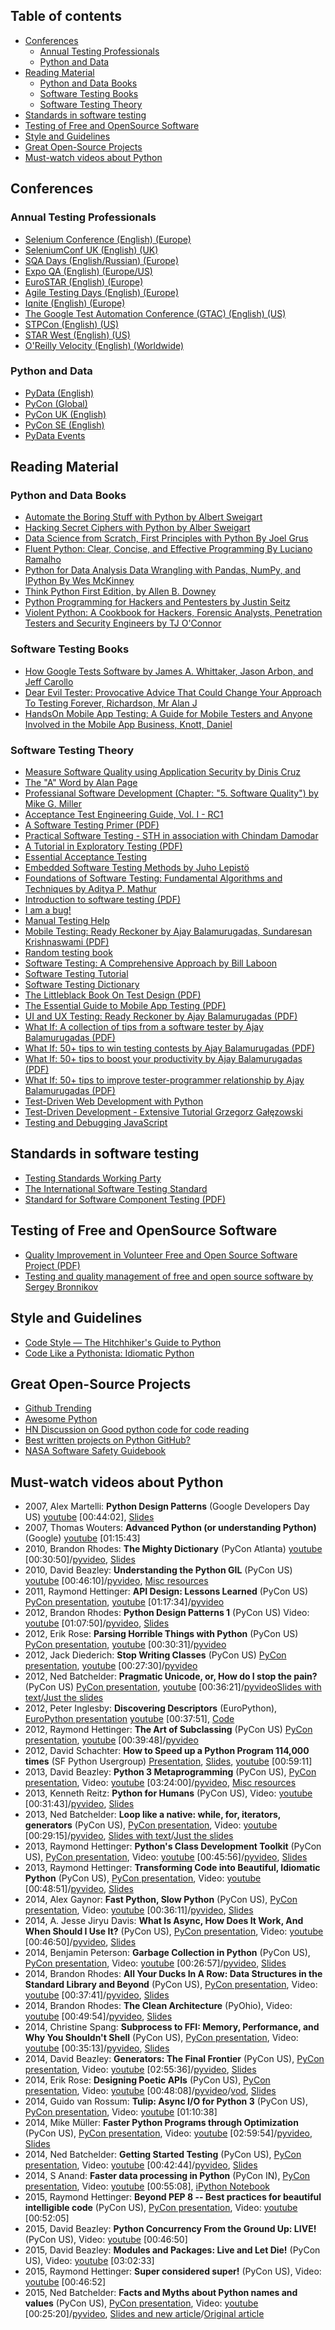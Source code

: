 ## Table of contents
<!-- MarkdownTOC depth=3 autoanchor=true autolink=true bracket=round -->

- [Conferences](#conferences)
    - [Annual Testing Professionals](#annual-testing-professionals)
    - [Python and Data](#python-and-data)
- [Reading Material](#reading-material)
    - [Python and Data Books](#python-and-data-books)
    - [Software Testing Books](#software-testing-books)
    - [Software Testing Theory](#software-testing-theory)
- [Standards in software testing](#standards-in-software-testing)
- [Testing of Free and OpenSource Software](#testing-of-free-and-opensource-software)
- [Style and Guidelines](#style-and-guidelines)
- [Great Open-Source Projects](#great-open-source-projects)
- [Must-watch videos about Python](#must-watch-videos-about-python)

<!-- /MarkdownTOC -->


<a name="conferences"></a>
## Conferences
<a name="annual-testing-professionals"></a>
### Annual Testing Professionals
* [Selenium Conference (English) (Europe)](http://www.seleniumconf.com)
* [SeleniumConf UK (English) (UK)](http://www.seleniumconf.co.uk)
* [SQA Days (English/Russian) (Europe)](http://sqadays.com/en/index)
* [Expo QA (English) (Europe/US)](http://www.expoqa.com/en/index.php)
* [EuroSTAR (English) (Europe)](http://www.eurostarconferences.com/)
* [Agile Testing Days (English) (Europe)](http://www.agiletestingdays.com/)
* [Iqnite (English) (Europe)](http://www.iqnite-conferences.com/index.aspx)
* [The Google Test Automation Conference (GTAC) (English) (US)](https://developers.google.com/google-test-automation-conference/)
* [STPCon (English) (US)](http://www.stpcon.com/)
* [STAR West (English) (US)](http://starwest.techwell.com/)
* [O'Reilly Velocity (English) (Worldwide)](http://conferences.oreilly.com/velocity)

<a name="python-and-data"></a>
### Python and Data
* [PyData (English)](http://pydata.org/events/)
* [PyCon (Global)](http://www.pycon.org/)
* [PyCon UK (English)](http://www.pyconuk.org/)
* [PyCon SE (English)](http://www.pycon.se/)
* [PyData Events](http://pydata.org/events.html)

<a name="reading-material"></a>
## Reading Material
<a name="python-and-data-books"></a>
### Python and Data Books
* [Automate the Boring Stuff with Python by Albert Sweigart](https://automatetheboringstuff.com/)
* [Hacking Secret Ciphers with Python by Alber Sweigart](https://inventwithpython.com/hacking/)
* [Data Science from Scratch, First Principles with Python By Joel Grus](http://shop.oreilly.com/product/0636920033400.do)
* [Fluent Python: Clear, Concise, and Effective Programming By Luciano Ramalho](http://shop.oreilly.com/product/0636920032519.do)
* [Python for Data Analysis Data Wrangling with Pandas, NumPy, and IPython By Wes McKinney](http://shop.oreilly.com/product/0636920023784.do)
* [Think Python First Edition, by Allen B. Downey](http://greenteapress.com/wp/think-python/)
* [Python Programming for Hackers and Pentesters by Justin Seitz](https://www.nostarch.com/blackhatpython)
* [Violent Python: A Cookbook for Hackers, Forensic Analysts, Penetration Testers and Security Engineers by TJ O'Connor](https://www.amazon.com/Violent-Python-Cookbook-Penetration-Engineers/dp/1597499579)

<a name="software-testing-books"></a>
### Software Testing Books
* [How Google Tests Software by James A. Whittaker, Jason Arbon, and Jeff Carollo](https://books.google.co.uk/books?id=vHlTOVTKHeUC&redir_esc=y)
* [Dear Evil Tester: Provocative Advice That Could Change Your Approach To Testing Forever, Richardson, Mr Alan J](https://www.amazon.com/Dear-Evil-Tester-Provocative-Approach/dp/0956733271)
* [HandsOn Mobile App Testing: A Guide for Mobile Testers and Anyone Involved in the Mobile App Business, Knott, Daniel](http://adventuresinqa.com/hands-on-mobile-app-testing/)

<a name="software-testing-theory"></a>
### Software Testing Theory
* [Measure Software Quality using Application Security by Dinis Cruz](https://github.com/DinisCruz/Book_Software_Quality/tree/master/content)
* [The "A" Word by Alan Page](https://leanpub.com/TheAWord)
* [Professianal Software Development (Chapter: "5. Software Quality") by Mike G. Miller](https://mixmastamyk.bitbucket.io/pro_soft_dev/sdlc_5_qa.html)
* [Acceptance Test Engineering Guide, Vol. I - RC1](https://www.scribd.com/document/234693673/Acceptance-Test-Engineering-Guide-Vol-I-RC1-Full-102609)
* [A Software Testing Primer (PDF)](http://eddiejackson.net/web_documents/software_testing_A_Software_Testing_Primer.pdf)
* [Practical Software Testing - STH in association with Chindam Damodar](http://www.softwaretestinghelp.com/practical-software-testing-new-free-ebook-download/)
* [A Tutorial in Exploratory Testing (PDF)](http://www.kaner.com/pdfs/QAIExploring.pdf)
* [Essential Acceptance Testing](https://leanpub.com/essential_acceptance_testing/c/HgPDBsxyYT6q)
* [Embedded Software Testing Methods by Juho Lepistö](https://www.theseus.fi/bitstream/handle/10024/46873/Lepisto_Juho.pdf?sequence=1)
* [Foundations of Software Testing: Fundamental Algorithms and Techniques by Aditya P. Mathur](http://my.safaribooksonline.com/book/software-engineering-and-development/software-testing/9788131707951)
* [Introduction to software testing (PDF)](http://ebooks.allfree-stuff.com/eBooks_down/Software%20Testing/Introduction%20to%20Software%20Testing.pdf)
* [I am a bug!](http://www.amibugshare.com/articles/)
* [Manual Testing Help](http://www.softwaretestinghelp.com/manual-testing-help-ebook-free-download/)
* [Mobile Testing: Ready Reckoner by Ajay Balamurugadas, Sundaresan Krishnaswami (PDF)](http://enjoytesting.files.wordpress.com/2013/10/mobile_testing_ready_reckoner.pdf)
* [Random testing book](https://github.com/regehr/random-testing-book)
* [Software Testing: A Comprehensive Approach by Bill Laboon](https://github.com/laboon/ebook)
* [Software Testing Tutorial](http://www.tutorialspoint.com/software_testing/index.htm)
* [Software Testing Dictionary](http://www.tutorialspoint.com/software_testing_dictionary/index.htm)
* [The Littleblack Book On Test Design (PDF)](http://www.thetesteye.com/papers/TheLittleBlackBookOnTestDesign.pdf)
* [The Essential Guide to Mobile App Testing (PDF)](http://core.ecu.edu/STRG/materials/uTest_eBook_Mobile_Testing.pdf)
* [UI and UX Testing: Ready Reckoner by Ajay Balamurugadas (PDF)](http://enjoytesting.files.wordpress.com/2013/10/ui_and_ux_testing_ready_reckoner.pdf)
* [What If: A collection of tips from a software tester by Ajay Balamurugadas (PDF)](http://enjoytesting.files.wordpress.com/2013/10/whatif.pdf)
* [What If: 50+ tips to win testing contests by Ajay Balamurugadas (PDF)](http://enjoytesting.files.wordpress.com/2013/10/50tipstowintestingcontests.pdf)
* [What If: 50+ tips to boost your productivity by Ajay Balamurugadas (PDF)](http://enjoytesting.files.wordpress.com/2013/10/50-tips-to-boost-your-productivity.pdf)
* [What If: 50+ tips to improve tester-programmer relationship by Ajay Balamurugadas (PDF)](http://enjoytesting.files.wordpress.com/2013/10/50-tips-to-improve-tester-programmer-relationship.pdf)
* [Test-Driven Web Development with Python](http://chimera.labs.oreilly.com/books/1234000000754/index.html)
* [Test-Driven Development - Extensive Tutorial Grzegorz Gałęzowski](https://github.com/grzesiek-galezowski/tdd-ebook)
* [Testing and Debugging JavaScript](https://github.com/roblevintennis/Testing-and-Debugging-JavaScript)

<a name="standards-in-software-testing"></a>
## Standards in software testing
* [Testing Standards Working Party](http://www.testingstandards.co.uk/)
* [The International Software Testing Standard](http://softwaretestingstandard.org/)
* [Standard for Software Component Testing (PDF)](http://www.testingstandards.co.uk/Component%20Testing.pdf)

<a name="testing-of-free-and-opensource-software"></a>
## Testing of Free and OpenSource Software
* [Quality Improvement in Volunteer Free and Open Source Software Project (PDF)](http://www.cyrius.com/publications/michlmayr-phd.pdf)
* [Testing and quality management of free and open source software by Sergey Bronnikov](https://github.com/ligurio/tos-book)

<a name="style-and-guidelines"></a>
## Style and Guidelines
* [Code Style — The Hitchhiker's Guide to Python](http://docs.python-guide.org/en/latest/writing/style/)
* [Code Like a Pythonista: Idiomatic Python](http://python.net/~goodger/projects/pycon/2007/idiomatic/handout.html)

<a name="great-open-source-projects"></a>
## Great Open-Source Projects
* [Github Trending](https://github.com/trending?l=python)
* [Awesome Python](http://awesome-python.com/)
* [HN Discussion on Good python code for code reading](https://news.ycombinator.com/item?id=327710)
* [Best written projects on Python GitHub?](https://www.reddit.com/r/Python/comments/1ls7vq/best_written_projects_on_python_github/)
* [NASA Software Safety Guidebook](https://drive.google.com/open?id=0B6Hcdhqew1dAZ2E2Z2RCVWFKSE0)

<a name="must-watch-videos-about-python"></a>
## Must-watch videos about Python
* 2007, Alex Martelli: **Python Design Patterns** (Google Developers Day US) [youtube](https://www.youtube.com/watch?v=0vJJlVBVTFg) [00:44:02], [Slides](http://www.aleax.it/gdd_pydp.pdf)
* 2007, Thomas Wouters: **Advanced Python (or understanding Python)** (Google) [youtube](https://www.youtube.com/watch?v=uOzdG3lwcB4) [01:15:43]
* 2010, Brandon Rhodes: **The Mighty Dictionary** (PyCon Atlanta) [youtube](https://www.youtube.com/watch?v=C4Kc8xzcA68) [00:30:50]/[pyvideo](http://pyvideo.org/video/276/the-mighty-dictionary-55), [Slides](http://rhodesmill.org/brandon/slides/2010-03-pycon/)
* 2010, David Beazley: **Understanding the Python GIL** (PyCon US) [youtube](http://www.youtube.com/watch?v=Obt-vMVdM8s) [00:46:10]/[pyvideo](http://pyvideo.org/video/353/pycon-2010--understanding-the-python-gil---82), [Misc resources](http://www.dabeaz.com/GIL/)
* 2011, Raymond Hettinger: **API Design: Lessons Learned** (PyCon US) [PyCon presentation](https://us.pycon.org/2011/schedule/presentations/263/), [youtube](http://www.youtube.com/watch?v=heJuQWNdwJI) [01:17:34]/[pyvideo](http://pyvideo.org/video/366/pycon-2011--api-design--lessons-learned)
* 2012, Brandon Rhodes: **Python Design Patterns 1** (PyCon US) Video: [youtube](https://www.youtube.com/watch?v=Er5K_nR5lDQ) [01:07:50]/[pyvideo](http://pyvideo.org/video/1369/python-design-patterns-1), [Slides](http://rhodesmill.org/brandon/slides/2012-07-pyohio/)
* 2012, Erik Rose: **Parsing Horrible Things with Python** (PyCon US) [PyCon presentation](https://us.pycon.org/2012/schedule/presentation/468/), [youtube](https://www.youtube.com/watch?v=tCUdeLIj4hE) [00:30:31]/[pyvideo](http://pyvideo.org/video/708/parsing-horrible-things-with-python)
* 2012, Jack Diederich: **Stop Writing Classes** (PyCon US) [PyCon presentation](https://us.pycon.org/2012/schedule/presentation/352/), [youtube](https://www.youtube.com/watch?v=o9pEzgHorH0) [00:27:30]/[pyvideo](http://pyvideo.org/video/880/stop-writing-classes)
* 2012, Ned Batchelder: **Pragmatic Unicode, or, How do I stop the pain?** (PyCon US) [PyCon presentation](https://us.pycon.org/2012/schedule/presentation/141/), [youtube](https://www.youtube.com/watch?v=sgHbC6udIqc) [00:36:21]/[pyvideo](http://pyvideo.org/video/948/pragmatic-unicode-or-how-do-i-stop-the-pain)[Slides with text](http://nedbatchelder.com/text/unipain.html)/[Just the slides](http://nedbatchelder.com/text/unipain/unipain.html)
* 2012, Peter Inglesby: **Discovering Descriptors** (EuroPython), [EuroPython presentation](https://ep2013.europython.eu/conference/talks/discovering-descriptors) [youtube](https://www.youtube.com/watch?v=D3-NZXHO5QI) [00:37:51], [Code](https://github.com/inglesp/Discovering-Descriptors)
* 2012, Raymond Hettinger: **The Art of Subclassing** (PyCon US) [PyCon presentation](https://us.pycon.org/2012/schedule/presentation/399/), [youtube](https://www.youtube.com/watch?v=miGolgp9xq8) [00:39:48]/[pyvideo](http://pyvideo.org/video/879/the-art-of-subclassing)
* 2012, David Schachter: **How to Speed up a Python Program 114,000 times** (SF Python Usergroup) [Presentation](https://us.pycon.org/2012/schedule/presentation/399/), [Slides](http://davidschachter.com/ds/SF_Python_Meetup_slides_public.pdf), [youtube](https://www.youtube.com/watch?v=e08kOj2kISU) [00:59:11]
* 2013, David Beazley: **Python 3 Metaprogramming** (PyCon US), [PyCon presentation](https://us.pycon.org/2013/schedule/presentation/7/), Video: [youtube](https://www.youtube.com/watch?v=sPiWg5jSoZI) [03:24:00]/[pyvideo](http://pyvideo.org/video/1716/python-3-metaprogramming), [Misc resources](http://www.dabeaz.com/py3meta/)
* 2013, Kenneth Reitz: **Python for Humans** (PyCon US), Video: [youtube](http://www.youtube.com/watch?v=QpkHt1hDYTo) [00:31:43]/[pyvideo](http://pyvideo.org/video/1785/python-for-humans-1), [Slides](https://speakerdeck.com/pyconslides/python-for-humans)
* 2013, Ned Batchelder: **Loop like a native: while, for, iterators, generators** (PyCon US), [PyCon presentation](https://us.pycon.org/2013/schedule/presentation/76/), Video: [youtube](https://www.youtube.com/watch?v=EnSu9hHGq5o) [00:29:15]/[pyvideo](http://pyvideo.org/video/1758/loop-like-a-native-while-for-iterators-genera), [Slides with text](http://nedbatchelder.com/text/iter.html)/[Just the slides](http://nedbatchelder.com/text/iter/iter.html)
* 2013, Raymond Hettinger: **Python's Class Development Toolkit** (PyCon US), [PyCon presentation](https://us.pycon.org/2013/schedule/presentation/125/), Video: [youtube](https://www.youtube.com/watch?v=HTLu2DFOdTg) [00:45:56]/[pyvideo](http://pyvideo.org/video/1779/pythons-class-development-toolkit), [Slides](https://speakerdeck.com/pyconslides/pythons-class-development-toolkit-by-raymond-hettinger)
* 2013, Raymond Hettinger: **Transforming Code into Beautiful, Idiomatic Python** (PyCon US), [PyCon presentation](https://us.pycon.org/2013/schedule/presentation/126/), Video: [youtube](https://www.youtube.com/watch?v=OSGv2VnC0go) [00:48:51]/[pyvideo](http://pyvideo.org/video/1780/transforming-code-into-beautiful-idiomatic-python), [Slides](https://speakerdeck.com/pyconslides/transforming-code-into-beautiful-idiomatic-python-by-raymond-hettinger-1)
* 2014, Alex Gaynor: **Fast Python, Slow Python** (PyCon US), [PyCon presentation](https://us.pycon.org/2014/schedule/presentation/197/), Video: [youtube](https://www.youtube.com/watch?v=7eeEf_rAJds) [00:36:11]/[pyvideo](http://pyvideo.org/video/2627/fast-python-slow-python), [Slides](https://speakerdeck.com/pycon2014/fast-python-slow-python-by-alex-gaynor)
* 2014, A. Jesse Jiryu Davis: **What Is Async, How Does It Work, And When Should I Use It?** (PyCon US), [PyCon presentation](https://us.pycon.org/2014/schedule/presentation/284/), Video: [youtube](https://www.youtube.com/watch?v=9WV7juNmyE8) [00:46:50]/[pyvideo](http://pyvideo.org/video/2565/what-is-async-how-does-it-work-and-when-should), [Slides](https://speakerdeck.com/pycon2014/what-is-async-how-does-it-work-and-when-should-i-use-it-by-a-jesse-jiryu-davis)
* 2014, Benjamin Peterson: **Garbage Collection in Python** (PyCon US), [PyCon presentation](https://us.pycon.org/2014/schedule/presentation/153/), Video: [youtube](https://www.youtube.com/watch?v=iHVs_HkjdmI) [00:26:57]/[pyvideo](http://pyvideo.org/video/2633/garbage-collection-in-python), [Slides](https://speakerdeck.com/pycon2014/garbage-collection-in-python-by-benjamin-peterson)
* 2014, Brandon Rhodes: **All Your Ducks In A Row: Data Structures in the Standard Library and Beyond** (PyCon US), [PyCon presentation](https://us.pycon.org/2014/schedule/presentation/211/), Video: [youtube](https://www.youtube.com/watch?v=fYlnfvKVDoM) [00:37:41]/[pyvideo](http://pyvideo.org/video/2571/all-your-ducks-in-a-row-data-structures-in-the-s), [Slides](http://rhodesmill.org/brandon/slides/2014-04-pycon/data-structures/)
* 2014, Brandon Rhodes: **The Clean Architecture** (PyOhio), Video: [youtube](https://www.youtube.com/watch?v=DJtef410XaM) [00:49:54]/[pyvideo](http://pyvideo.org/video/2840/the-clean-architecture-in-python), [Slides](http://rhodesmill.org/brandon/slides/2014-07-pyohio/clean-architecture/)
* 2014, Christine Spang: **Subprocess to FFI: Memory, Performance, and Why You Shouldn't Shell** (PyCon US), [PyCon presentation](https://us.pycon.org/2014/schedule/presentation/190/), Video: [youtube](https://www.youtube.com/watch?v=YAO7PUZvVPw) [00:35:13]/[pyvideo](http://pyvideo.org/video/2640/subprocess-to-ffi-memory-performance-and-why-y), [Slides](https://speakerdeck.com/pycon2014/subprocess-to-ffi-by-christine-spang)
* 2014, David Beazley: **Generators: The Final Frontier** (PyCon US), [PyCon presentation](https://us.pycon.org/2014/schedule/presentation/70/), Video: [youtube](https://www.youtube.com/watch?v=5-qadlG7tWo) [02:55:36]/[pyvideo](http://pyvideo.org/video/2575/generators-the-final-frontier), [Slides](http://fr.slideshare.net/dabeaz/generators-the-final-frontier)
* 2014, Erik Rose: **Designing Poetic APIs** (PyCon US), [PyCon presentation](https://us.pycon.org/2014/schedule/presentation/207/), Video: [youtube](http://www.youtube.com/watch?v=JQYnFyG7A8c) [00:48:08]/[pyvideo](http://pyvideo.org/video/2647/designing-poetic-apis)/[vod](http://vod.com.ng/en/video/JQYnFyG7A8c/Erik-Rose-Designing-Poetic-APIs-PyCon-2014), [Slides](https://speakerdeck.com/pycon2014/designing-poetic-apis-by-erik-rose)
* 2014, Guido van Rossum: **Tulip: Async I/O for Python 3** (PyCon US), [PyCon presentation](https://us.pycon.org/2014/schedule/presentation/284/), Video: [youtube](https://www.youtube.com/watch?v=1coLC-MUCJc) [01:10:38]
* 2014, Mike Müller: **Faster Python Programs through Optimization** (PyCon US), [PyCon presentation](https://us.pycon.org/2014/schedule/presentation/71/), Video: [youtube](https://www.youtube.com/watch?v=wNBJDpyRm8w) [02:59:54]/[pyvideo](http://pyvideo.org/video/607/faster-python-programs-through-optimization), [Slides](http://fr.slideshare.net/PyData/faster-python-programs-through-optimization-mike-muller)
* 2014, Ned Batchelder: **Getting Started Testing** (PyCon US), [PyCon presentation](https://us.pycon.org/2014/schedule/presentation/150/), Video: [youtube](https://www.youtube.com/watch?v=FxSsnHeWQBY) [00:42:44]/[pyvideo](http://pyvideo.org/video/2674/getting-started-testing), [Slides](https://speakerdeck.com/pycon2014/getting-started-testing-by-ned-batchelder)
* 2014, S Anand: **Faster data processing in Python** (PyCon IN), [PyCon presentation](http://in.pycon.org/funnel/2014/165-faster-data-processing-in-python), Video: [youtube](https://www.youtube.com/watch?v=ylBslijJexw) [00:55:08], [iPython Notebook](http://nbviewer.ipython.org/github/sanand0/ipython-notebooks/blob/master/Faster%20Data%20Processing%20in%20Python.ipynb)
* 2015, Raymond Hettinger: **Beyond PEP 8 -- Best practices for beautiful intelligible code** (PyCon US), [PyCon presentation](https://us.pycon.org/2015/schedule/presentation/416/), Video: [youtube](https://www.youtube.com/watch?v=wf-BqAjZb8M) [00:52:05]
* 2015, David Beazley: **Python Concurrency From the Ground Up: LIVE!** (PyCon US), Video: [youtube](https://www.youtube.com/watch?v=MCs5OvhV9S4) [00:46:50]
* 2015, David Beazley: **Modules and Packages: Live and Let Die!** (PyCon US), Video: [youtube](https://www.youtube.com/watch?v=0oTh1CXRaQ0) [03:02:33]
* 2015, Raymond Hettinger: **Super considered super!** (PyCon US), Video: [youtube](https://www.youtube.com/watch?v=EiOglTERPEo) [00:46:52]
* 2015, Ned Batchelder: **Facts and Myths about Python names and values** (PyCon US), [PyCon presentation](https://us.pycon.org/2015/schedule/presentation/362/), Video: [youtube](https://www.youtube.com/watch?v=_AEJHKGk9ns) [00:25:20]/[pyvideo](http://pyvideo.org/video/3466/facts-and-myths-about-python-names-and-values), [Slides and new article](http://nedbatchelder.com/text/names1.html)/[Original article](http://nedbatchelder.com/text/names.html)

